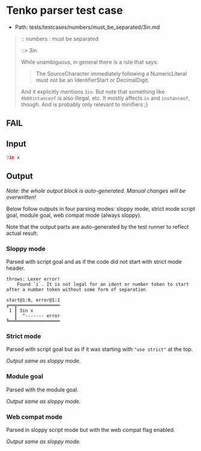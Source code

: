 # Tenko parser test case

- Path: tests/testcases/numbers/must_be_separated/3in.md

> :: numbers : must be separated
>
> ::> 3in
>
> While unambiguous, in general there is a rule that says:
>
> > The SourceCharacter immediately following a NumericLiteral must not be an IdentifierStart or DecimalDigit.
>
> And it explicitly mentions `3in`. But note that something like `0b00intanceof` is also illegal, etc. It mostly affects `in` and `instanceof`, though. And is probably only relevant to minifiers ;)

## FAIL

## Input

`````js
3in x
`````

## Output

_Note: the whole output block is auto-generated. Manual changes will be overwritten!_

Below follow outputs in four parsing modes: sloppy mode, strict mode script goal, module goal, web compat mode (always sloppy).

Note that the output parts are auto-generated by the test runner to reflect actual result.

### Sloppy mode

Parsed with script goal and as if the code did not start with strict mode header.

`````
throws: Lexer error!
    Found `i`. It is not legal for an ident or number token to start after a number token without some form of separation

start@1:0, error@1:1
╔══╦════════════════
 1 ║ 3in x
   ║  ^------- error
╚══╩════════════════

`````

### Strict mode

Parsed with script goal but as if it was starting with `"use strict"` at the top.

_Output same as sloppy mode._

### Module goal

Parsed with the module goal.

_Output same as sloppy mode._

### Web compat mode

Parsed in sloppy script mode but with the web compat flag enabled.

_Output same as sloppy mode._
